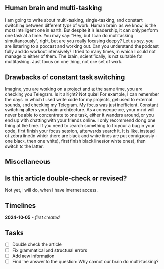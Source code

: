## Human brain and multi-tasking
I am going to write about multi-tasking, single-tasking, and constant switching between different type of work. Human brain, as we know, is the most intelligent one in earth. But despite it is leadership, it can only perform one task at a time. You may say: "Hey, but I can do multitasking simultaneously", right, but are you really focusing deeply? Let us say, you are listening to a podcast and working out. Can you understand the podcast fully and do workout intensively? I tried to many times, in which I could not manage to either of them. The brain, scientifically, is not suitable for multitasking. Just focus on one thing, not one set of work. 
## Drawbacks of constant task switching
Imagine, you are working on a project and at the same time, you are checking you Telegram. Is it alright? Not quite! For example, I can remember the days, in which I used write code for my projects, get used to external sounds, and checking my Telegram. My focus was just inefficient. Constant switching alters your brain architecture. As a consequence, your mind will never be able to concentrate to one task, either it wanders around, or you end up with chatting with your friends online. I only recommend doing one thing at the time. If you need to search something to fix your a bug in your code, first finish your focus session, afterwards search it. It is like, instead of zebra line(in which there are black and white lines are put contiguously - one black, then one white), first finish black lines(or white ones), then switch to the latter.

## Miscellaneous
## Is this article double-check or revised?
Not yet, I will do, when I have internet access.
## Timelines
**2024-10-05** - *first created*
## Tasks 
- [ ] Double check the article
- [ ] Fix grammatical and structural errors
- [ ] Add new information
- [ ] Find the answer to the question: Why cannot our brain do multi-tasking?
